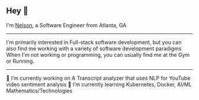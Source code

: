 ## Hey 👋

I'm [Nelson](https://nelsonrodriguez.me/), a Software Engineer from Atlanta, GA

--- 

I'm primarily interested in Full-stack software development, but you can also find me working with a variety of software development paradigms
When I'm not working or programming, you can usually find me at the Gym or Running. 

---

🔭 I’m currently working on A Transcript analyzer that uses NLP for YouTube video sentiment analysis
🌱 I’m currently learning Kubernetes, Docker, AI/ML Mathematics/Technologies


